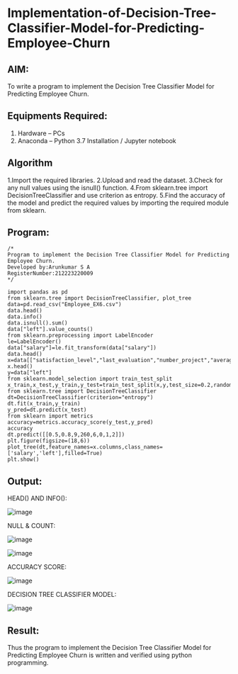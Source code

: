 # Implementation-of-Decision-Tree-Classifier-Model-for-Predicting-Employee-Churn

## AIM:
To write a program to implement the Decision Tree Classifier Model for Predicting Employee Churn.

## Equipments Required:
1. Hardware – PCs
2. Anaconda – Python 3.7 Installation / Jupyter notebook

## Algorithm
1.Import the required libraries.
2.Upload and read the dataset.
3.Check for any null values using the isnull() function.
4.From sklearn.tree import DecisionTreeClassifier and use criterion as entropy.
5.Find the accuracy of the model and predict the required values by importing the required module from sklearn.

## Program:
```
/*
Program to implement the Decision Tree Classifier Model for Predicting Employee Churn.
Developed by:Arunkumar S A 
RegisterNumber:212223220009  
*/
```
```
import pandas as pd
from sklearn.tree import DecisionTreeClassifier, plot_tree
data=pd.read_csv("Employee_EX6.csv")
data.head()
data.info()
data.isnull().sum()
data["left"].value_counts()
from sklearn.preprocessing import LabelEncoder
le=LabelEncoder()
data["salary"]=le.fit_transform(data["salary"])
data.head()
x=data[["satisfaction_level","last_evaluation","number_project","average_montly_hours","time_spend_company","Work_accident","promotion_last_5years","salary"]]
x.head()
y=data["left"]
from sklearn.model_selection import train_test_split
x_train,x_test,y_train,y_test=train_test_split(x,y,test_size=0.2,random_state=100)
from sklearn.tree import DecisionTreeClassifier
dt=DecisionTreeClassifier(criterion="entropy")
dt.fit(x_train,y_train)
y_pred=dt.predict(x_test)
from sklearn import metrics
accuracy=metrics.accuracy_score(y_test,y_pred)
accuracy
dt.predict([[0.5,0.8,9,260,6,0,1,2]])
plt.figure(figsize=(18,6))
plot_tree(dt,feature_names=x.columns,class_names=['salary','left'],filled=True)
plt.show()

```

## Output:
HEAD() AND INFO():


![image](https://github.com/user-attachments/assets/3c937424-16c2-412e-beec-4feedc4c2f6b)

NULL & COUNT:

![image](https://github.com/user-attachments/assets/9dbe6121-fd05-4487-83c0-841e50896829)

![image](https://github.com/user-attachments/assets/d6404621-520a-4e0b-9868-1609782860ca)

ACCURACY SCORE:

![image](https://github.com/user-attachments/assets/149fe5ae-a002-49a7-a387-e22e0ef9dde1)

DECISION TREE CLASSIFIER MODEL:

![image](https://github.com/user-attachments/assets/3582399d-b0bd-4aba-80a7-a5ab3686f9fe)



## Result:
Thus the program to implement the  Decision Tree Classifier Model for Predicting Employee Churn is written and verified using python programming.
